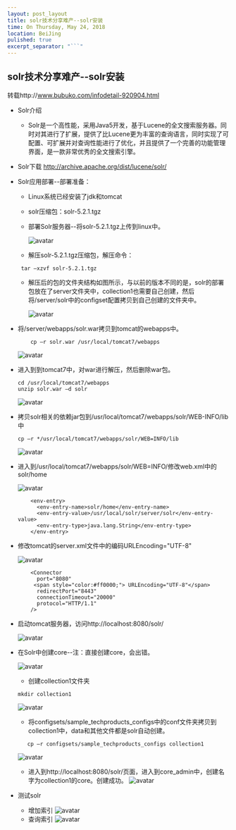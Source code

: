 ```yaml
---
layout: post_layout
title: solr技术分享难产--solr安装
time: On Thursday, May 24, 2018
location: BeiJing
pulished: true
excerpt_separator: "```"
---
```


## solr技术分享难产--solr安装
转载http://www.bubuko.com/infodetail-920904.html
* Solr介绍
    * Solr是一个高性能，采用Java5开发，基于Lucene的全文搜索服务器。同时对其进行了扩展，提供了比Lucene更为丰富的查询语言，同时实现了可配置、可扩展并对查询性能进行了优化，并且提供了一个完善的功能管理界面，是一款非常优秀的全文搜索引擎。

* Solr下载
http://archive.apache.org/dist/lucene/solr/

* Solr应用部署--部署准备：
    * Linux系统已经安装了jdk和tomcat

    * solr压缩包：solr-5.2.1.tgz

    * 部署Solr服务器--将solr-5.2.1.tgz上传到linux中。

        ![avatar](https://kujmsliwang.github.io/assets//img/solr/solr1.png)

    * 解压solr-5.2.1.tgz压缩包，解压命令：

    ```
     tar –xzvf solr-5.2.1.tgz
    ```

    * 解压后的包的文件夹结构如图所示，与以前的版本不同的是，solr的部署包放在了server文件夹中，collection1也需要自己创建，然后将/server/solr中的configset配置拷贝到自己创建的文件夹中。

        ![avatar](https://kujmsliwang.github.io/assets//img/solr/solr2.png)
* 将/server/webapps/solr.war拷贝到tomcat的webapps中。

    ```
        cp –r solr.war /usr/local/tomcat7/webapps
    ```
    ![avatar](https://kujmsliwang.github.io/assets//img/solr/solr3.png)
* 进入到到tomcat7中，对war进行解压，然后删除war包。
    ```
    cd /usr/local/tomcat7/webapps
    unzip solr.war –d solr
    ```
    ![avatar](https://kujmsliwang.github.io/assets//img/solr/solr4.png)

* 拷贝solr相关的依赖jar包到/usr/local/tomcat7/webapps/solr/WEB-INFO/lib中
    ```
    cp –r */usr/local/tomcat7/webapps/solr/WEB=INFO/lib
    ```
    ![avatar](https://kujmsliwang.github.io/assets//img/solr/solr5.png)
* 进入到/usr/local/tomcat7/webapps/solr/WEB=INFO/修改web.xml中的solr/home

    ![avatar](https://kujmsliwang.github.io/assets//img/solr/solr6.png)

    ```
        <env-entry>
          <env-entry-name>solr/home</env-entry-name>
          <env-entry-value>/usr/local/solr/server/solr</env-entry-value>
          <env-entry-type>java.lang.String</env-entry-type>
        </env-entry>
    ```


* 修改tomcat的server.xml文件中的编码URLEncoding="UTF-8"

    ![avatar](https://kujmsliwang.github.io/assets//img/solr/solr7.png)
    ```
        <Connector
          port="8080"
         <span style="color:#ff0000;"> URLEncoding="UTF-8"</span>
          redirectPort="8443"
          connectionTimeout="20000"
          protocol="HTTP/1.1"
        />
    ```

* 启动tomcat服务器，访问http://localhost:8080/solr/

    ![avatar](https://kujmsliwang.github.io/assets//img/solr/solr8.png)
* 在Solr中创建core--注：直接创建core，会出错。

    ![avatar](https://kujmsliwang.github.io/assets//img/solr/solr9.png)
    * 创建collection1文件夹
   ```
   mkdir collection1
   ```
    ![avatar](https://kujmsliwang.github.io/assets//img/solr/solr10.png)
    * 将configsets/sample_techproducts_configs中的conf文件夹拷贝到collection1中，data和其他文件都是solr自动创建。
    ```
       cp –r configsets/sample_techproducts_configs collection1
    ```
    ![avatar](https://kujmsliwang.github.io/assets//img/solr/solr11.png)
    * 进入到http://localhost:8080/solr/页面，进入到core_admin中，创建名字为collection1的core。创建成功。
    ![avatar](https://kujmsliwang.github.io/assets//img/solr/solr12.png)
* 测试solr
    * 增加索引
    ![avatar](https://kujmsliwang.github.io/assets//img/solr/solr13.png)
    * 查询索引
    ![avatar](https://kujmsliwang.github.io/assets//img/solr/solr14.png)

